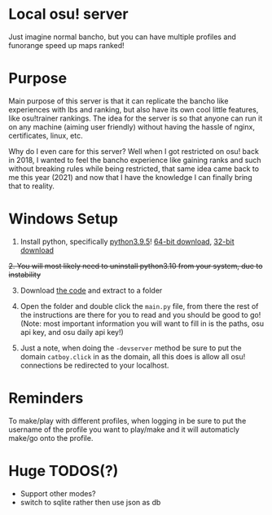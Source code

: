 # Local osu! server

Just imagine normal bancho, but you can have multiple profiles and funorange speed up maps ranked!

# Purpose
Main purpose of this server is that it can replicate the bancho like experiences with lbs and ranking, but also have its own cool little features, like osu!trainer rankings. The idea for the server is so that anyone can run it on any machine (aiming user friendly) without having the hassle of nginx, certificates, linux, etc.

Why do I even care for this server? Well when I got restricted on osu! back in 2018, I wanted to feel the bancho experience like gaining ranks and such without breaking rules while being restricted, that same idea came back to me this year (2021) and now that I have the knowledge I can finally bring that to reality.

# Windows Setup
1. Install python, specifically [python3.9.5](https://www.python.org/downloads/release/python-395/)! [64-bit download](https://www.python.org/ftp/python/3.9.5/python-3.9.5-amd64.exe), [32-bit download](https://www.python.org/ftp/python/3.9.5/python-3.9.5.exe) 

~~2. You will most likely need to uninstall python3.10 from your system, due to instability~~

3. Download [the code](https://github.com/coverosu/local-osu-server/archive/refs/heads/main.zip) and extract to a folder

4. Open the folder and double click the `main.py` file, from there the rest of the instructions are there for you to read and you should be good to go! (Note: most important information you will want to fill in is the paths, osu api key, and osu daily api key!)

5. Just a note, when doing the `-devserver` method be sure to put the domain `catboy.click` in as the domain, all this does is allow all osu! connections be redirected to your localhost.

# Reminders
To make/play with different profiles, when logging in be sure to put the username of the profile you want to play/make and it will automaticly make/go onto the profile.

# Huge TODOS(?)

- Support other modes?
- switch to sqlite rather then use json as db
